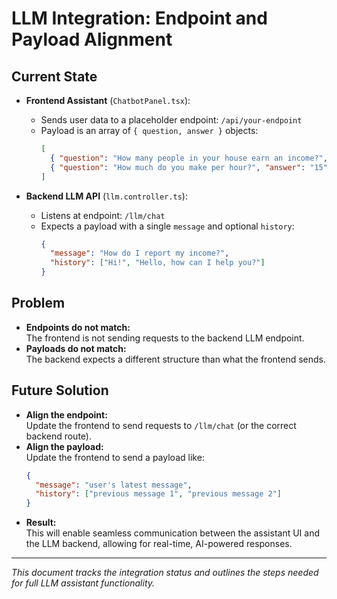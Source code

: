 # LLM Integration: Endpoint and Payload Alignment

## Current State

- **Frontend Assistant** (`ChatbotPanel.tsx`):

  - Sends user data to a placeholder endpoint: `/api/your-endpoint`
  - Payload is an array of `{ question, answer }` objects:
    ```json
    [
      { "question": "How many people in your house earn an income?", "answer": "2" },
      { "question": "How much do you make per hour?", "answer": "15" }
    ]
    ```

- **Backend LLM API** (`llm.controller.ts`):
  - Listens at endpoint: `/llm/chat`
  - Expects a payload with a single `message` and optional `history`:
    ```json
    {
      "message": "How do I report my income?",
      "history": ["Hi!", "Hello, how can I help you?"]
    }
    ```

## Problem

- **Endpoints do not match:**  
  The frontend is not sending requests to the backend LLM endpoint.
- **Payloads do not match:**  
  The backend expects a different structure than what the frontend sends.

## Future Solution

- **Align the endpoint:**  
  Update the frontend to send requests to `/llm/chat` (or the correct backend route).
- **Align the payload:**  
  Update the frontend to send a payload like:
  ```json
  {
    "message": "user's latest message",
    "history": ["previous message 1", "previous message 2"]
  }
  ```
- **Result:**  
  This will enable seamless communication between the assistant UI and the LLM backend, allowing for real-time, AI-powered responses.

---

_This document tracks the integration status and outlines the steps needed for full LLM assistant functionality._
